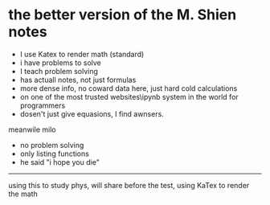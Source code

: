 # the better version of the M. Shien notes

- I use Katex to render math (standard)
- i have problems to solve
- I teach problem solving
- has actuall notes, not just formulas
- more dense info, no coward data here, just hard cold calculations
- on one of the most trusted websites\ipynb system in the world for programmers
- dosen't just give equasions, I find awnsers.

meanwile milo

- no problem solving 
- only listing functions
- he said "i hope you die"


---


using this to study phys, will share before the test, using KaTex to render the math
